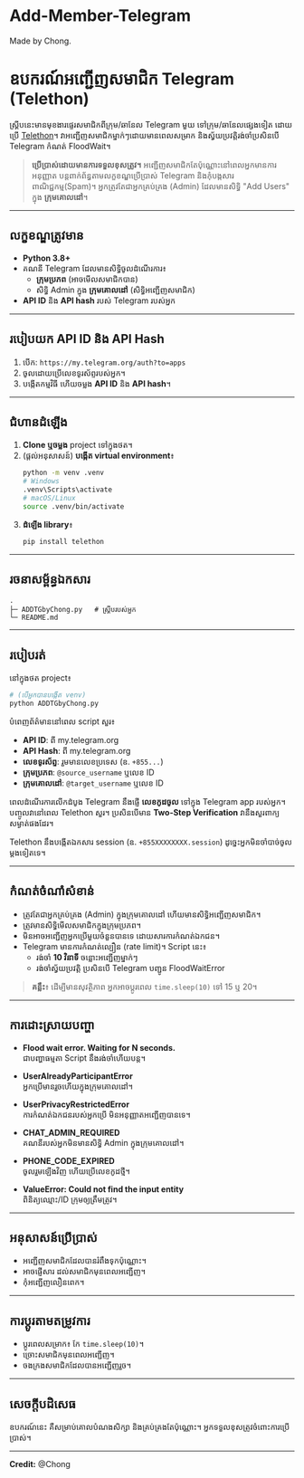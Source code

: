# Add-Member-Telegram
Made by Chong.
# ឧបករណ៍អញ្ជើញសមាជិក Telegram (Telethon)

ស្គ្រីបនេះមានមុខងារផ្ទេរសមាជិកពីក្រុម/ឆានែល Telegram មួយ ទៅក្រុម/ឆានែលផ្សេងទៀត ដោយប្រើ [Telethon](https://github.com/LonamiWebs/Telethon)។ វាអញ្ជើញសមាជិកម្នាក់ៗដោយមានពេលសម្រាក និងស្វ័យប្រវត្តិរង់ចាំប្រសិនបើ Telegram កំណត់ FloodWait។

> **ប្រើប្រាស់ដោយមានការទទួលខុសត្រូវ។** អញ្ជើញសមាជិកតែប៉ុណ្ណោះនៅពេលអ្នកមានការអនុញ្ញាត បន្តពាក់ព័ន្ធតាមលក្ខខណ្ឌប្រើប្រាស់ Telegram និងកុំបង្កសារពាណិជ្ជកម្ម(Spam)។ អ្នកត្រូវតែជាអ្នកគ្រប់គ្រង (Admin) ដែលមានសិទ្ធិ "Add Users" ក្នុង **ក្រុមគោលដៅ**។

---

## លក្ខខណ្ឌត្រូវមាន

- **Python 3.8+**
- គណនី Telegram ដែលមានសិទ្ធិចូលដំណើរការ៖
  - **ក្រុមប្រភព** (អាចមើលសមាជិកបាន)
  - សិទ្ធិ Admin ក្នុង **ក្រុមគោលដៅ** (សិទ្ធិអញ្ជើញសមាជិក)
- **API ID** និង **API hash** របស់ Telegram របស់អ្នក

---

## របៀបយក API ID និង API Hash

1. បើក: `https://my.telegram.org/auth?to=apps`  
2. ចូលដោយប្រើលេខទូរស័ព្ទរបស់អ្នក។
3. បង្កើតកម្មវិធី ហើយចម្លង **API ID** និង **API hash**។

---

## ជំហានដំឡើង

1. **Clone ឬចម្លង** project ទៅក្នុងថត។
2. (ផ្តល់អនុសាសន៍) **បង្កើត virtual environment**៖
   ```bash
   python -m venv .venv
   # Windows
   .venv\Scripts\activate
   # macOS/Linux
   source .venv/bin/activate
   ```
3. **ដំឡើង library**៖
   ```bash
   pip install telethon
   ```

---

## រចនាសម្ព័ន្ធឯកសារ

```
.
├─ ADDTGbyChong.py   # ស្គ្រីបរបស់អ្នក
└─ README.md
```

---

## របៀបរត់

នៅក្នុងថត project៖

```bash
# (បើអ្នកបានបង្កើត venv)
python ADDTGbyChong.py
```

បំពេញព័ត៌មាននៅពេល script សួរ៖

- **API ID**: ពី my.telegram.org  
- **API Hash**: ពី my.telegram.org  
- **លេខទូរស័ព្ទ**: រួមមានលេខប្រទេស (ឧ. `+855...`)  
- **ក្រុមប្រភព**: `@source_username` ឬលេខ ID  
- **ក្រុមគោលដៅ**: `@target_username` ឬលេខ ID  

ពេលដំណើរការលើកដំបូង Telegram នឹងផ្ញើ **លេខកូដចូល** ទៅក្នុង Telegram app របស់អ្នក។ បញ្ចូលវានៅពេល Telethon សួរ។ ប្រសិនបើមាន **Two-Step Verification** វានឹងសួរពាក្យសម្ងាត់ផងដែរ។

Telethon នឹងបង្កើតឯកសារ session (ឧ. `+855XXXXXXXX.session`) ដូច្នេះអ្នកមិនចាំបាច់ចូលម្ដងទៀតទេ។

---

## កំណត់ចំណាំសំខាន់

- ត្រូវតែជាអ្នកគ្រប់គ្រង (Admin) ក្នុងក្រុមគោលដៅ ហើយមានសិទ្ធិអញ្ជើញសមាជិក។
- ត្រូវមានសិទ្ធិមើលសមាជិកក្នុងក្រុមប្រភព។
- មិនអាចអញ្ជើញអ្នកប្រើមួយចំនួនបានទេ ដោយសារការកំណត់ឯកជន។
- Telegram មានការកំណត់ល្បឿន (rate limit)។ Script នេះ៖
  - រង់ចាំ **10 វិនាទី** ចន្លោះអញ្ជើញម្នាក់ៗ
  - រង់ចាំស្វ័យប្រវត្តិ ប្រសិនបើ Telegram បញ្ជូន FloodWaitError

> **គន្លឹះ**៖ ដើម្បីមានសុវត្ថិភាព អ្នកអាចប្តូរពេល `time.sleep(10)` ទៅ 15 ឬ 20។

---

## ការដោះស្រាយបញ្ហា

- **Flood wait error. Waiting for N seconds.**  
  ជាបញ្ហាធម្មតា Script នឹងរង់ចាំហើយបន្ត។

- **UserAlreadyParticipantError**  
  អ្នកប្រើមានរួចហើយក្នុងក្រុមគោលដៅ។

- **UserPrivacyRestrictedError**  
  ការកំណត់ឯកជនរបស់អ្នកប្រើ មិនអនុញ្ញាតអញ្ជើញបានទេ។

- **CHAT_ADMIN_REQUIRED**  
  គណនីរបស់អ្នកមិនមានសិទ្ធិ Admin ក្នុងក្រុមគោលដៅ។

- **PHONE_CODE_EXPIRED**  
  ចូលរួមឡើងវិញ ហើយប្រើលេខកូដថ្មី។

- **ValueError: Could not find the input entity**  
  ពិនិត្យឈ្មោះ/ID ក្រុមឲ្យត្រឹមត្រូវ។

---

## អនុសាសន៍ប្រើប្រាស់

- អញ្ជើញសមាជិកដែលបានរំពឹងទុកប៉ុណ្ណោះ។
- អាចផ្ញើសារ ដល់សមាជិកមុនពេលអញ្ជើញ។
- កុំអញ្ជើញលឿនពេក។

---

## ការប្តូរតាមតម្រូវការ

- ប្តូរពេលសម្រាក៖ កែ `time.sleep(10)`។
- ច្រោះសមាជិកមុនពេលអញ្ជើញ។
- ចងក្រងសមាជិកដែលបានអញ្ជើញរួច។

---

## សេចក្តីបដិសេធ

ឧបករណ៍នេះ គឺសម្រាប់គោលបំណងសិក្សា និងគ្រប់គ្រងតែប៉ុណ្ណោះ។ អ្នកទទួលខុសត្រូវចំពោះការប្រើប្រាស់។

---

**Credit:** @Chong
